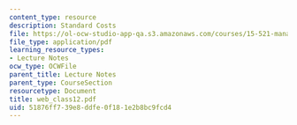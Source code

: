 ```yaml
---
content_type: resource
description: Standard Costs
file: https://ol-ocw-studio-app-qa.s3.amazonaws.com/courses/15-521-management-accounting-and-control-spring-2003/51876ff739e8ddfe0f181e2b8bc9fcd4_web_class12.pdf
file_type: application/pdf
learning_resource_types:
- Lecture Notes
ocw_type: OCWFile
parent_title: Lecture Notes
parent_type: CourseSection
resourcetype: Document
title: web_class12.pdf
uid: 51876ff7-39e8-ddfe-0f18-1e2b8bc9fcd4
---
```

